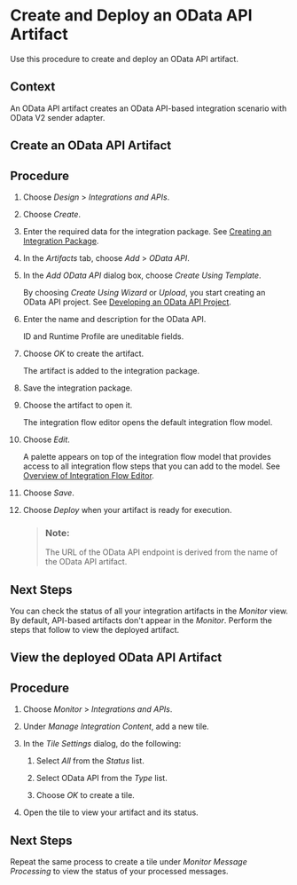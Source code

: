 <!-- loio8bc912d42c0a4cb284ecc08b4ea4e1b9 -->

# Create and Deploy an OData API Artifact

Use this procedure to create and deploy an OData API artifact.



<a name="loio8bc912d42c0a4cb284ecc08b4ea4e1b9__context_mn5_tdk_f4b"/>

## Context

An OData API artifact creates an OData API-based integration scenario with OData V2 sender adapter.

<a name="task_ytz_gq4_gpb"/>

<!-- task\_ytz\_gq4\_gpb -->

## Create an OData API Artifact



<a name="task_ytz_gq4_gpb__steps_vrz_3q4_gpb"/>

## Procedure

1.  Choose *Design* \> *Integrations and APIs*.

2.  Choose *Create*.

3.  Enter the required data for the integration package. See [Creating an Integration Package](creating-an-integration-package-9126d79.md).

4.  In the *Artifacts* tab, choose *Add* \> *OData API*.

5.  In the *Add OData API* dialog box, choose *Create Using Template*.

    By choosing *Create Using Wizard* or *Upload*, you start creating an OData API project. See [Developing an OData API Project](developing-an-odata-api-project-d961654.md).

6.  Enter the name and description for the OData API.

    ID and Runtime Profile are uneditable fields.

7.  Choose *OK* to create the artifact.

    The artifact is added to the integration package.

8.  Save the integration package.

9.  Choose the artifact to open it.

    The integration flow editor opens the default integration flow model.

10. Choose *Edit*.

    A palette appears on top of the integration flow model that provides access to all integration flow steps that you can add to the model. See [Overview of Integration Flow Editor](overview-of-integration-flow-editor-db10beb.md).

11. Choose *Save*.

12. Choose *Deploy* when your artifact is ready for execution.

    > ### Note:  
    > The URL of the OData API endpoint is derived from the name of the OData API artifact.




<a name="task_ytz_gq4_gpb__postreq_izn_tzq_f4b"/>

## Next Steps

You can check the status of all your integration artifacts in the *Monitor* view. By default, API-based artifacts don't appear in the *Monitor*. Perform the steps that follow to view the deployed artifact.

<a name="task_kgx_kq4_gpb"/>

<!-- task\_kgx\_kq4\_gpb -->

## View the deployed OData API Artifact



<a name="task_kgx_kq4_gpb__steps_jv3_4q4_gpb"/>

## Procedure

1.  Choose *Monitor* \> *Integrations and APIs*.

2.  Under *Manage Integration Content*, add a new tile.

3.  In the *Tile Settings* dialog, do the following:

    1.  Select *All* from the *Status* list.

    2.  Select OData API from the *Type* list.

    3.  Choose *OK* to create a tile.


4.  Open the tile to view your artifact and its status.




<a name="task_kgx_kq4_gpb__postreq_jcn_xq4_gpb"/>

## Next Steps

Repeat the same process to create a tile under *Monitor Message Processing* to view the status of your processed messages.


